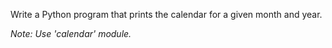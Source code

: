 Write a Python program that prints the calendar for a given month and year.

*Note: Use 'calendar' module.*